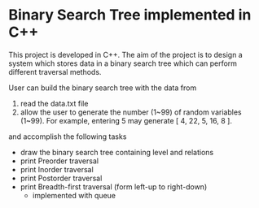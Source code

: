 # Binary Search Tree implemented in C++

This project is developed in C++. The aim of the project is to design a system which stores data in a binary search tree which can perform different traversal methods.

User can build the binary search tree with the data from
1. read the data.txt file
2. allow the user to generate the number (1~99) of random variables (1~99). For example, entering 5 may generate [ 4, 22, 5, 16, 8 ].

and accomplish the following tasks
+ draw the binary search tree containing level and relations
+ print Preorder traversal
+ print Inorder traversal
+ print Postorder traversal
+ print Breadth-first traversal (form left-up to right-down)
    - implemented with queue
